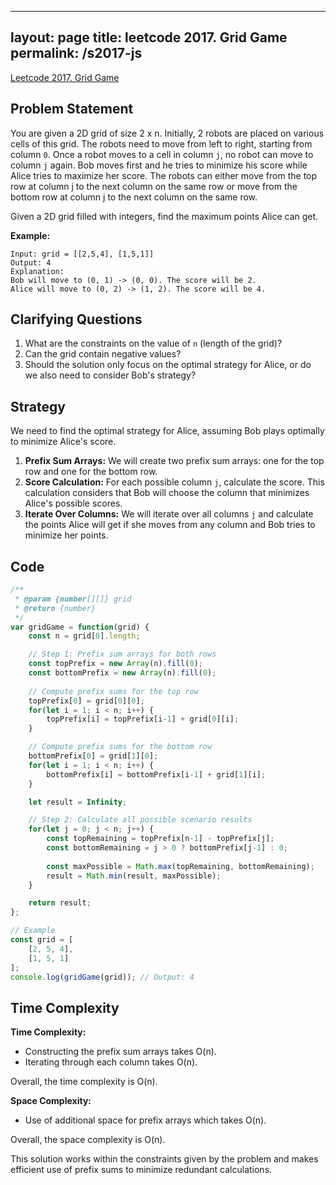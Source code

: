 
---
layout: page
title: leetcode 2017. Grid Game
permalink: /s2017-js
---
[Leetcode 2017. Grid Game](https://algoadvance.github.io/algoadvance/l2017)
## Problem Statement

You are given a 2D grid of size 2 x n. Initially, 2 robots are placed on various cells of this grid. The robots need to move from left to right, starting from column `0`. Once a robot moves to a cell in column `j`, no robot can move to column `j` again. Bob moves first and he tries to minimize his score while Alice tries to maximize her score. The robots can either move from the top row at column j to the next column on the same row or move from the bottom row at column j to the next column on the same row.

Given a 2D grid filled with integers, find the maximum points Alice can get. 

**Example:**

```
Input: grid = [[2,5,4], [1,5,1]]
Output: 4
Explanation:
Bob will move to (0, 1) -> (0, 0). The score will be 2.
Alice will move to (0, 2) -> (1, 2). The score will be 4.
```

## Clarifying Questions

1. What are the constraints on the value of `n` (length of the grid)?
2. Can the grid contain negative values?
3. Should the solution only focus on the optimal strategy for Alice, or do we also need to consider Bob's strategy?

## Strategy

We need to find the optimal strategy for Alice, assuming Bob plays optimally to minimize Alice's score.

1. **Prefix Sum Arrays:** We will create two prefix sum arrays: one for the top row and one for the bottom row.
2. **Score Calculation:** For each possible column `j`, calculate the score. This calculation considers that Bob will choose the column that minimizes Alice's possible scores.
3. **Iterate Over Columns:** We will iterate over all columns `j` and calculate the points Alice will get if she moves from any column and Bob tries to minimize her points.

## Code

```javascript
/**
 * @param {number[][]} grid
 * @return {number}
 */
var gridGame = function(grid) {
    const n = grid[0].length;

    // Step 1: Prefix sum arrays for both rows
    const topPrefix = new Array(n).fill(0);
    const bottomPrefix = new Array(n).fill(0);
    
    // Compute prefix sums for the top row
    topPrefix[0] = grid[0][0];
    for(let i = 1; i < n; i++) {
        topPrefix[i] = topPrefix[i-1] + grid[0][i];
    }

    // Compute prefix sums for the bottom row
    bottomPrefix[0] = grid[1][0];
    for(let i = 1; i < n; i++) {
        bottomPrefix[i] = bottomPrefix[i-1] + grid[1][i];
    }

    let result = Infinity;

    // Step 2: Calculate all possible scenario results
    for(let j = 0; j < n; j++) {
        const topRemaining = topPrefix[n-1] - topPrefix[j];
        const bottomRemaining = j > 0 ? bottomPrefix[j-1] : 0;
        
        const maxPossible = Math.max(topRemaining, bottomRemaining);
        result = Math.min(result, maxPossible);
    }

    return result;
};

// Example
const grid = [
    [2, 5, 4],
    [1, 5, 1]
];
console.log(gridGame(grid)); // Output: 4
```

## Time Complexity

**Time Complexity:**
- Constructing the prefix sum arrays takes O(n).
- Iterating through each column takes O(n).

Overall, the time complexity is O(n).

**Space Complexity:**
- Use of additional space for prefix arrays which takes O(n).

Overall, the space complexity is O(n).

This solution works within the constraints given by the problem and makes efficient use of prefix sums to minimize redundant calculations.
